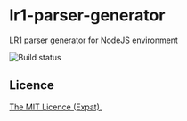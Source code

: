 # lr1-parser-generator
LR1 parser generator for NodeJS environment

![Build status](https://github.com/nicolwk/lr1-parser-generator-js/actions/workflows/webpack.yml/badge.svg)

## Licence

[The MIT Licence (Expat).](LICENCE)
